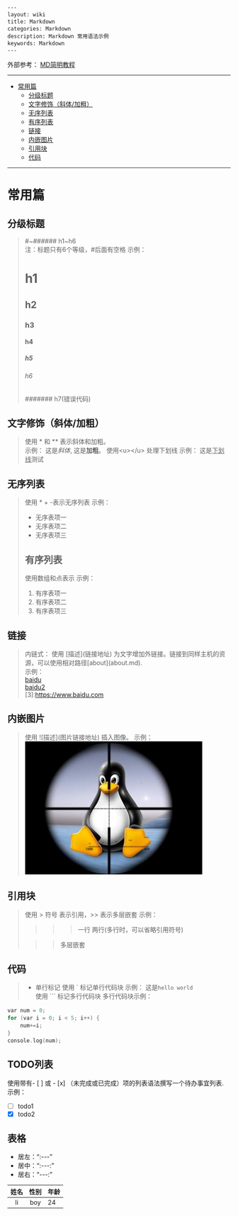 ```
---
layout: wiki
title: Markdown
categories: Markdown
description: Markdown 常用语法示例
keywords: Markdown
---
```

外部参考： [MD简明教程](https://ouweiya.gitbooks.io/markdown/index.html)

-------------------------------------------
<!-- TOC depthFrom:1 depthTo:6 withLinks:1 updateOnSave:1 orderedList:0 -->

- [常用篇](#常用篇)
	- [分级标题](#分级标题)
	- [文字修饰（斜体/加粗）](#文字修饰斜体加粗)
	- [无序列表](#无序列表)
	- [有序列表](#有序列表)
	- [链接](#链接)
	- [内嵌图片](#内嵌图片)
	- [引用块](#引用块)
	- [代码](#代码)

<!-- /TOC -->
------------------------------------

# 常用篇
## 分级标题
> #\~######   h1\~h6  
> 注：标题只有6个等级，#后面有空格
> 示例：
>
> # h1
> ## h2
> ### h3
> #### h4
> ##### h5
> ###### h6
> ####### h7(错误代码)
## 文字修饰（斜体/加粗）
> 使用 \* 和 \*\* 表示斜体和加粗。  
> 示例：
> 这是*斜体*, 这是**加粗**。
>  使用<u\></u\> 处理下划线
> 示例：
> 这是<u>下划线</u>测试
## 无序列表
> 使用 \* + -表示无序列表
> 示例：
>
> * 无序表项一
> * 无序表项二
> * 无序表项三
> ## 有序列表  
> 使用数组和点表示
> 示例：
>
> 1. 有序表项一
> 2. 有序表项二
> 3. 有序表项三
## 链接
> 内链式：
> 使用 \[描述\]\(链接地址\) 为文字增加外链接。链接到同样主机的资源，可以使用相对路径\[about\]\(about.md\).  
> 示例：  
> [baidu](https://www.baidu.com)  
> [baidu2](3)  
[3]:https://www.baidu.com

## 内嵌图片
> 使用 \!\[描述\]\(图片链接地址\) 插入图像。
> 示例：
> ![](../images/wiki/markdown/test.png)
## 引用块
> 使用 \> 符号 表示引用，\>\> 表示多层嵌套
> 示例：
>
> > > > 一行
> > > > 两行(多行时，可以省略引用符号)
>
> > > 多层嵌套
## 代码
> * 单行标记
> 使用 \` 标记单行代码块
> 示例： 这是`hello world`  
> 使用 \`\`\` 标记多行代码块
> 多行代码块示例：
```c
var num = 0;
for (var i = 0; i < 5; i++) {
    num+=i;
}
console.log(num);
```
## TODO列表
使用带有- [ ] 或 - [x] （未完成或已完成）项的列表语法撰写一个待办事宜列表.
示例：

- [ ] todo1
- [x] todo2

## 表格

* 居左：“:---”
* 居中：“:---:”
* 居右：“---:”

| 姓名 | 性别 | 年龄 |
|:---:|:---:|---|
| li | boy |24 |

